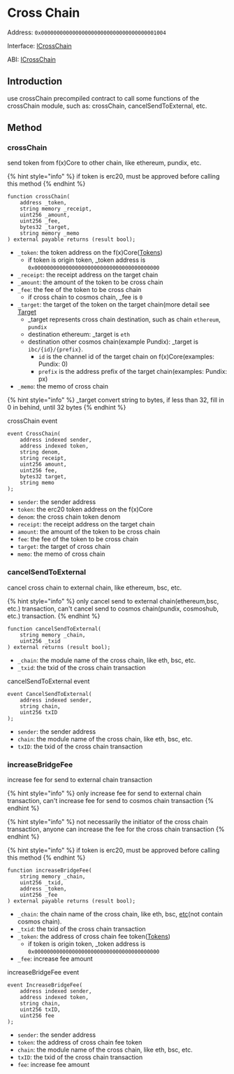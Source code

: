 # Cross Chain

Address: `0x0000000000000000000000000000000000001004`

Interface: [ICrossChain](https://github.com/FunctionX/fx-core/blob/main/solidity/contracts/crosschain/ICrossChain.sol)

ABI: [ICrossChain](https://github.com/FunctionX/fx-core/blob/bf74d4a73e3478b03122fe8ddc4c447cb7017634/contract/ICrossChain.go#LL34C11-L34C11)

## Introduction

use crossChain precompiled contract to call some functions of the crossChain module, such as: crossChain,
cancelSendToExternal, etc.

## Method

### crossChain

send token from f(x)Core to other chain, like ethereum, pundix, etc.

{% hint style="info" %}
if token is erc20, must be approved before calling this method
{% endhint %}

```solidity
function crossChain(
    address _token,
    string memory _receipt,
    uint256 _amount,
    uint256 _fee,
    bytes32 _target,
    string memory _memo
) external payable returns (result bool);
```

* `_token`: the token address on the f(x)Core([Tokens](../cross-chain/fx-core.md))
    * if token is origin token, _token address is `0x0000000000000000000000000000000000000000`
* `_receipt`: the receipt address on the target chain
* `_amount`: the amount of the token to be cross chain
* `_fee`: the fee of the token to be cross chain
    * if cross chain to cosmos chain, _fee is `0`
* `_target`: the target of the token on the target chain(more detail see [Target](../cross-chain/target.md)
    * _target represents cross chain destination, such as chain `ethereum`, `pundix`
    * destination ethereum: _target is `eth`
    * destination other cosmos chain(example Pundix): _target is `ibc/{id}/{prefix}`.
        * `id` is the channel id of the target chain on f(x)Core(examples: Pundix: 0)
        * `prefix` is the address prefix of the target chain(examples: Pundix: px)
* `_memo`: the memo of cross chain

{% hint style="info" %}
_target convert string to bytes, if less than 32, fill in 0 in behind, until 32 bytes
{% endhint %}


crossChain event

```solidity
event CrossChain(
    address indexed sender,
    address indexed token,
    string denom,
    string receipt,
    uint256 amount,
    uint256 fee,
    bytes32 target,
    string memo
);
```

* `sender`: the sender address
* `token`: the erc20 token address on the f(x)Core
* `denom`: the cross chain token denom
* `receipt`: the receipt address on the target chain
* `amount`: the amount of the token to be cross chain
* `fee`: the fee of the token to be cross chain
* `target`: the target of cross chain
* `memo`: the memo of cross chain

### cancelSendToExternal

cancel cross chain to external chain, like ethereum, bsc, etc.

{% hint style="info" %}
only cancel send to external chain(ethereum,bsc, etc.) transaction, can't cancel send to cosmos chain(pundix, cosmoshub,
etc.) transaction.
{% endhint %}

```solidity
function cancelSendToExternal(
    string memory _chain,
    uint256 _txid
) external returns (result bool);
```

* `_chain`: the module name of the cross chain, like eth, bsc, etc.
* `_txid`: the txid of the cross chain transaction

cancelSendToExternal event

```solidity
event CancelSendToExternal(
    address indexed sender,
    string chain,
    uint256 txID
);
```

* `sender`: the sender address
* `chain`: the module name of the cross chain, like eth, bsc, etc.
* `txID`: the txid of the cross chain transaction

### increaseBridgeFee

increase fee for send to external chain transaction

{% hint style="info" %}
only increase fee for send to external chain transaction, can't increase fee for send to cosmos chain transaction
{% endhint %}

{% hint style="info" %}
not necessarily the initiator of the cross chain transaction, anyone can increase the fee for the cross chain
transaction
{% endhint %}

{% hint style="info" %}
if token is erc20, must be approved before calling this method
{% endhint %}

```solidity
function increaseBridgeFee(
    string memory _chain,
    uint256 _txid,
    address _token,
    uint256 _fee
) external payable returns (result bool);
```

* `_chain`: the chain name of the cross chain, like eth, bsc, [etc](../cross-chain/target.md#fxcore-cross-chain-with-target)(not contain cosmos chain).
* `_txid`: the txid of the cross chain transaction
* `_token`: the address of cross chain fee token([Tokens](../cross-chain/fx-core.md))
    * if token is origin token, _token address is `0x0000000000000000000000000000000000000000`
* `_fee`: increase fee amount


increaseBridgeFee event

```solidity
event IncreaseBridgeFee(
    address indexed sender,
    address indexed token,
    string chain,
    uint256 txID,
    uint256 fee
);
```

* `sender`: the sender address
* `token`: the address of cross chain fee token
* `chain`: the module name of the cross chain, like eth, bsc, etc.
* `txID`: the txid of the cross chain transaction
* `fee`: increase fee amount